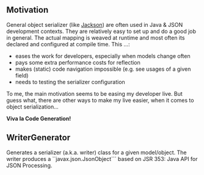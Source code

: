 
## Motivation

General object serializer (like [Jackson](http://jackson.codehaus.org/)) are often used in Java & JSON development contexts. 
They are relatively easy to set up and do a good job in general.
The actual mapping is weaved at runtime and most often its declared and configured at compile time.
This ...:

   * eases the work for developers, especially when models change often
   * pays some extra performance costs for reflection
   * makes (static) code navigation impossible (e.g. see usages of a given field)
   * needs to testing the serializer configuration

To me, the main motivation seems to be easing my developer live.
But guess what, there are other ways to make my live easier,
when it comes to object serialization...

**Viva la Code Generation!**

## WriterGenerator

Generates a serializer (a.k.a. writer) class for a given model/object.
The writer produces a ``javax.json.JsonObject``` based on JSR 353: Java API for JSON Processing. 